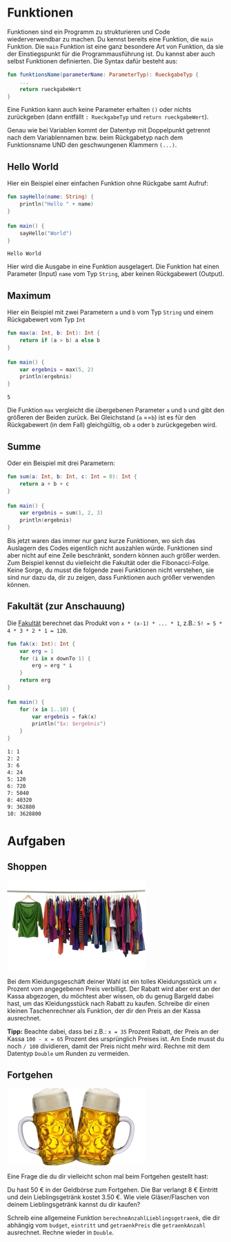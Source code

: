 # Funktionen
Funktionen sind ein Programm zu strukturieren und Code wiederverwendbar zu machen.
Du kennst bereits eine Funktion, die `main` Funktion.
Die `main` Funktion ist eine ganz besondere Art von Funktion, da sie der Einstiegspunkt für die Programmausführung ist.
Du kannst aber auch selbst Funktionen definierten.
Die Syntax dafür besteht aus:
```kotlin
fun funktionsName(parameterName: ParameterTyp): RueckgabeTyp {
    ...
    return rueckgabeWert
}
```

Eine Funktion kann auch keine Parameter erhalten `()` oder 
nichts zurückgeben (dann entfällt `: RueckgabeTyp` und `return rueckgabeWert`).

Genau wie bei Variablen kommt der Datentyp mit Doppelpunkt getrennt nach dem Variablennamen bzw. 
beim Rückgabetyp nach dem Funktionsname UND den geschwungenen Klammern `(...)`.

## Hello World

Hier ein Beispiel einer einfachen Funktion ohne Rückgabe samt Aufruf:
```kotlin
fun sayHello(name: String) {
    println("Hello " + name)
}

fun main() {
    sayHello("World")
}
```
```
Hello World
```
Hier wird die Ausgabe in eine Funktion ausgelagert.
Die Funktion hat einen Parameter (Input) `name` vom Typ `String`, aber keinen Rückgabewert (Output).

## Maximum

Hier ein Beispiel mit zwei Parametern `a` und `b` vom Typ `String` und einem Rückgabewert vom Typ `Int`

```kotlin
fun max(a: Int, b: Int): Int {
    return if (a > b) a else b
}

fun main() {
    var ergebnis = max(5, 2)
    println(ergebnis)
}
```
```
5
```

Die Funktion `max` vergleicht die übergebenen Parameter `a` und `b` und gibt den größeren der Beiden zurück.
Bei Gleichstand (`a` ==`b`) ist es für den Rückgabewert (in dem Fall) gleichgültig, ob `a` oder `b` zurückgegeben wird.

## Summe

Oder ein Beispiel mit drei Parametern:
```kotlin
fun sum(a: Int, b: Int, c: Int = 0): Int {
    return a + b + c
}

fun main() {
    var ergebnis = sum(1, 2, 3)
    println(ergebnis)
}
```

Bis jetzt waren das immer nur ganz kurze Funktionen, wo sich das Auslagern des Codes eigentlich nicht auszahlen würde.
Funktionen sind aber nicht auf eine Zeile beschränkt, sondern können auch größer werden.
Zum Beispiel kennst du vielleicht die Fakultät oder die Fibonacci-Folge.
Keine Sorge, du musst die folgende zwei Funktionen nicht verstehen, 
sie sind nur dazu da, dir zu zeigen, dass Funktionen auch größer verwenden können.

## Fakultät (zur Anschauung)

Die [Fakultät](https://de.wikipedia.org/wiki/Fakult%C3%A4t_(Mathematik)) berechnet das Produkt von `x * (x-1) * ... * 1`, z.B.: `5! = 5 * 4 * 3 * 2 * 1 = 120`.
```kotlin
fun fak(x: Int): Int {
    var erg = 1
    for (i in x downTo 1) {
        erg = erg * i
    }
    return erg
}

fun main() {
    for (x in 1..10) {
        var ergebnis = fak(x)
        println("$x: $ergebnis")
    }
}
```
```
1: 1
2: 2
3: 6
4: 24
5: 120
6: 720
7: 5040
8: 40320
9: 362880
10: 3628800
```

<!--
## Fibonacci-Folge (zur Anschauung)

Bei der [Fibonacci-Folge](https://de.wikipedia.org/wiki/Fibonacci-Folge) ist jedes Folgen-Element die Summe der vorherigen Beiden

```kotlin
fun fibonacci(n: Int): Int {
    var f_n_minus_2 = 1
    var f_n_minus_1 = 1
    var f_n = 1
    for (i in 2..n) {
        f_n = f_n_minus_1 + f_n_minus_2
        f_n_minus_2 = f_n_minus_1
        f_n_minus_1 = f_n
    }
    return f_n
}

fun main() {
    for (n in 0..10) {
        var ergebnis = fibonacci(n)
        println("f_$n: $ergebnis")
    }
}
```
```
f_0: 1
f_1: 1
f_2: 2
f_3: 3
f_4: 5
f_5: 8
f_6: 13
f_7: 21
f_8: 34
f_9: 55
f_10: 89
```
-->

# Aufgaben

## Shoppen

![](../../../../images/Kleidung.jpg)

Bei dem Kleidungsgeschäft deiner Wahl ist ein tolles Kleidungsstück um `x` Prozent vom angegebenen Preis verbilligt.
Der Rabatt wird aber erst an der Kassa abgezogen, du möchtest aber wissen, ob du genug Bargeld dabei hast, um das Kleidungsstück nach Rabatt zu kaufen.
Schreibe dir einen kleinen Taschenrechner als Funktion, der dir den Preis an der Kassa ausrechnet.

**Tipp:**
Beachte dabei, dass bei z.B.: `x = 35` Prozent Rabatt, der Preis an der Kassa `100 - x = 65` Prozent des ursprünglich Preises ist.
Am Ende musst du noch `/ 100` dividieren, damit der Preis nicht mehr wird.
Rechne mit dem Datentyp `Double` um Runden zu vermeiden.

## Fortgehen

![](../../../../images/Bier.jpg)

Eine Frage die du dir vielleicht schon mal beim Fortgehen gestellt hast:

Du hast 50 € in der Geldbörse zum Fortgehen.
Die Bar verlangt 8 € Eintritt und dein Lieblingsgetränk kostet 3.50 €.
Wie viele Gläser/Flaschen von deinem Lieblingsgetränk kannst du dir kaufen?

Schreib eine allgemeine Funktion `berechneAnzahlLieblingsgetraenk`, die dir abhängig vom `budget`, `eintritt` und `getraenkPreis` die `getraenkAnzahl` ausrechnet.
Rechne wieder in `Double`.